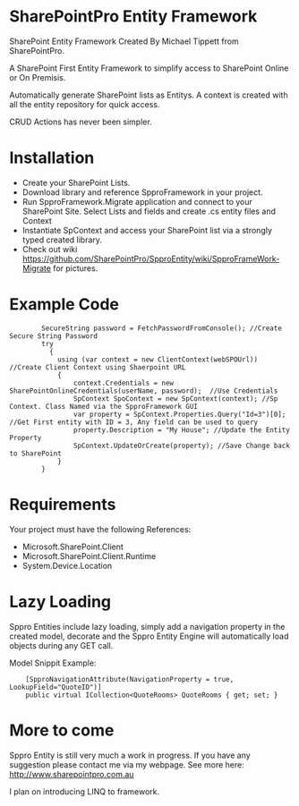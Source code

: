 # SharePointPro Entity Framework
SharePoint Entity Framework Created By Michael Tippett from SharePointPro.

A SharePoint First Entity Framework to simplify access to SharePoint Online or On Premisis.

Automatically generate SharePoint lists as Entitys. A context is created with all the entity repository for quick access.

CRUD Actions has never been simpler.

# Installation
* Create your SharePoint Lists.
* Download library and reference SpproFramework in your project.
* Run SpproFramework.Migrate application and connect to your SharePoint Site. Select Lists and fields and create .cs entity files and Context
* Instantiate SpContext and access your SharePoint list via a strongly typed created library.
* Check out wiki https://github.com/SharePointPro/SpproEntity/wiki/SpproFrameWork-Migrate for pictures.

# Example Code
```
        SecureString password = FetchPasswordFromConsole(); //Create Secure String Password
        try
          {
            using (var context = new ClientContext(webSPOUrl))  //Create Client Context using Shaerpoint URL
            {
                context.Credentials = new SharePointOnlineCredentials(userName, password);  //Use Credentials
                SpContext SpoContext = new SpContext(context); //Sp Context. Class Named via the SpproFramework GUI
                var property = SpContext.Properties.Query("Id=3")[0];  //Get First entity with ID = 3, Any field can be used to query
                property.Description = "My House"; //Update the Entity Property
                SpContext.UpdateOrCreate(property); //Save Change back to SharePoint
            }   
        }
```           

# Requirements
Your project must have the following References:
* Microsoft.SharePoint.Client
* Microsoft.SharePoint.Client.Runtime
* System.Device.Location

# Lazy Loading
Sppro Entities include lazy loading, simply add a navigation property in the created model, decorate and the Sppro Entity Engine will automatically load objects during any GET call.

Model Snippit Example:
```
    [SpproNavigationAttribute(NavigationProperty = true, LookupField="QuoteID")]
    public virtual ICollection<QuoteRooms> QuoteRooms { get; set; }
```

# More to come
Sppro Entity is still very much a work in progress. If you have any suggestion please contact me via my webpage.
See more here: http://www.sharepointpro.com.au

I plan on introducing LINQ to framework. 
           
